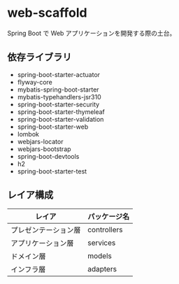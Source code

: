 # web-scaffold

Spring Boot で Web アプリケーションを開発する際の土台。

## 依存ライブラリ

- spring-boot-starter-actuator
- flyway-core
- mybatis-spring-boot-starter
- mybatis-typehandlers-jsr310
- spring-boot-starter-security
- spring-boot-starter-thymeleaf
- spring-boot-starter-validation
- spring-boot-starter-web
- lombok
- webjars-locator
- webjars-bootstrap
- spring-boot-devtools
- h2
- spring-boot-starter-test

## レイア構成

レイア|パッケージ名
------|------------
プレゼンテーション層|controllers
アプリケーション層|services
ドメイン層|models
インフラ層|adapters

